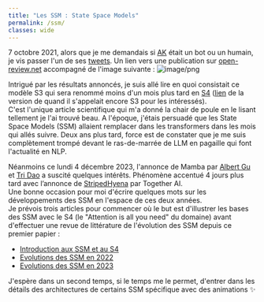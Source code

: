 ```yaml
---
title: "Les SSM : State Space Models"
permalink: /ssm/
classes: wide
---
```


7 octobre 2021, alors que je me demandais si [AK](https://hf.co/akhaliq) était un bot ou un humain, je vis passer l'un de ses [tweets](https://twitter.com/_akhaliq/status/1445931206030282756).
Un lien vers une publication sur [open-review.net](https://openreview.net/forum?id=uYLFoz1vlAC) accompagné de l'image suivante :
![image/png](https://cdn-uploads.huggingface.co/production/uploads/613b0a62a14099d5afed7830/QMpNVGwdQV2jRw-jYalxa.png)

Intrigué par les résultats annoncés, je suis allé lire en quoi consistait ce modèle S3 qui sera renommé moins d'un mois plus tard en [S4](https://twitter.com/_albertgu/status/1456031299194470407) ([lien](https://github.com/lbourdois/blog/blob/master/assets/efficiently_modeling_long_sequences_s3.pdf) de la version de quand il s'appelait encore S3 pour les intéressés).  
C'est l'unique article scientifique qui m'a donné la chair de poule en le lisant tellement je l'ai trouvé beau. A l'époque, j'étais persuadé que les State Space Models (SSM) allaient remplacer dans les transformers dans les mois qui allés suivre. Deux ans plus tard, force est de constater que je me suis complètement trompé devant le ras-de-marrée de LLM en pagaille qui font l'actualité en NLP.  

Néanmoins ce lundi 4 décembre 2023, l'annonce de Mamba par [Albert Gu](https://twitter.com/_albertgu/status/1731727672286294400) et [Tri Dao](https://twitter.com/tri_dao/status/1731728602230890895) a suscité quelques intérêts. Phénomène accentué 4 jours plus tard avec l’annonce de [StripedHyena](https://twitter.com/togethercompute/status/1733213267185762411) par Together AI.  
Une bonne occasion pour moi d'écrire quelques mots sur les développements des SSM en l'espace de ces deux années.  
Je prévois trois articles pour commencer où le but est d'illustrer les bases des SSM avec le S4 (le "Attention is all you need" du domaine) avant d'effectuer une revue de littérature de l'évolution des SSM depuis ce premier papier :
- [Introduction aux SSM et au S4](https://lbourdois.github.io/blog/ssm/introduction_ssm/)
- [Evolutions des SSM en 2022](WIP)
- [Evolutions des SSM en 2023](WIP)
  
J'espère dans un second temps, si le temps me le permet, d'entrer dans les détails des architectures de certains SSM spécifique avec des animations ✨
